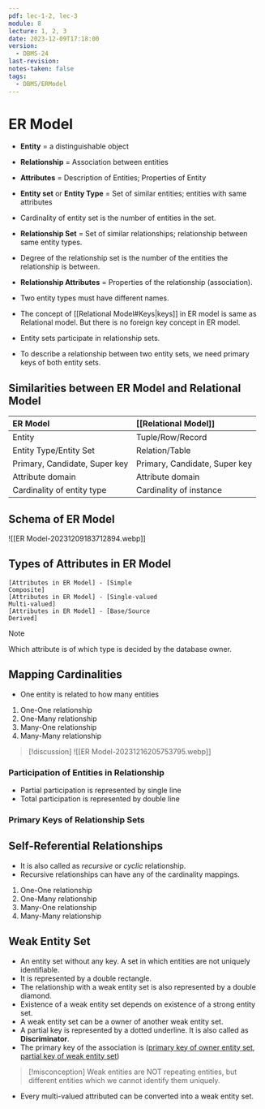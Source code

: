 ```yaml
---
pdf: lec-1-2, lec-3
module: 8
lecture: 1, 2, 3
date: 2023-12-09T17:18:00
version:
  - DBMS-24
last-revision: 
notes-taken: false
tags:
  - DBMS/ERModel
---
```

# ER Model

- **Entity** = a distinguishable object
- **Relationship** = Association between entities
- **Attributes** = Description of Entities; Properties of Entity
- **Entity set** or **Entity Type** = Set of similar entities; entities with same attributes
- Cardinality of entity set is the number of entities in the set.
- **Relationship Set** = Set of similar relationships; relationship between same entity types.
- Degree of the relationship set is the number of the entities the relationship is between.
- **Relationship Attributes** = Properties of the relationship (association).

- Two entity types must have different names.
- The concept of [[Relational Model#Keys|keys]] in ER model is same as Relational model. But there is no foreign key concept in ER model.
- Entity sets participate in relationship sets.
- To describe a relationship between two entity sets, we need primary keys of both entity sets.

## Similarities between ER Model and Relational Model

| ER Model                      | [[Relational Model]]              |
|:------------------------------|:------------------------------|
| Entity                        | Tuple/Row/Record              |
| Entity Type/Entity Set        | Relation/Table                |
| Primary, Candidate, Super key | Primary, Candidate, Super key |
| Attribute domain              | Attribute domain              |
| Cardinality of entity type    | Cardinality of instance       |  

## Schema of ER Model

![[ER Model-20231209183712894.webp]]

## Types of Attributes in ER Model

```nomnoml
[Attributes in ER Model] - [Simple
Composite]
[Attributes in ER Model] - [Single-valued
Multi-valued]
[Attributes in ER Model] - [Base/Source
Derived]
```
> [!NOTE] 
> Which attribute is of which type is decided by the database owner.

## Mapping Cardinalities
- One entity is related to how many entities

1. One-One relationship
2. One-Many relationship
3. Many-One relationship
4. Many-Many relationship


> [!discussion]
> ![[ER Model-20231216205753795.webp]]

### Participation of Entities in Relationship

- Partial participation is represented by single line
- Total participation is represented by double line

### Primary Keys of Relationship Sets


## Self-Referential Relationships
- It is also called as *recursive* or *cyclic* relationship.
- Recursive relationships can have any of the cardinality mappings.

1. One-One relationship
2. One-Many relationship
3. Many-One relationship
4. Many-Many relationship

## Weak Entity Set
- An entity set without any key. A set in which entities are not uniquely identifiable.
- It is represented by a double rectangle.
- The relationship with a weak entity set is also represented by a double diamond.
- Existence of a weak entity set depends on existence of a strong entity set.
- A weak entity set can be a owner of another weak entity set.
- A partial key is represented by a dotted underline. It is also called as **Discriminator**.
- The primary key of the association is (<u>primary key of owner entity set, partial key of weak entity set</u>)

> [!misconception] 
> Weak entities are NOT repeating entities, but different entities which we cannot identify them uniquely.

- Every multi-valued attributed can be converted into a weak entity set.
